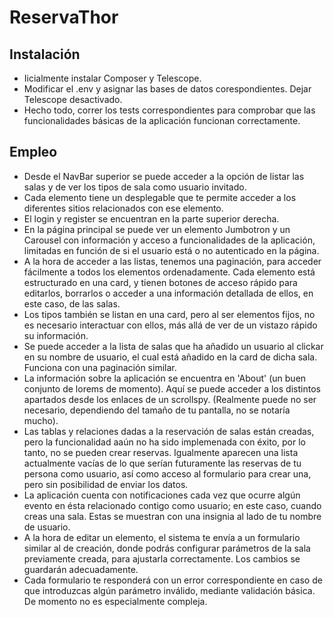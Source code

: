 # ReservaThor

## Instalación

 - Iicialmente instalar Composer y Telescope.
 - Modificar el .env y asignar las bases de datos corespondientes. Dejar Telescope desactivado.
 - Hecho todo, correr los tests correspondientes para comprobar que las funcionalidades básicas de la aplicación funcionan correctamente.
 
## Empleo
 
 - Desde el NavBar superior se puede acceder a la opción de listar las salas y de ver los tipos de sala como usuario invitado.
 - Cada elemento tiene un desplegable que te permite acceder a los diferentes sitios relacionados con ese elemento.
 - El login y register se encuentran en la parte superior derecha.
 - En la página principal se puede ver un elemento Jumbotron y un Carousel con información y acceso a funcionalidades de la aplicación, limitadas en función de si el usuario está o no autenticado en la página.
 - A la hora de acceder a las listas, tenemos una paginación, para acceder fácilmente a todos los elementos ordenadamente. Cada elemento está estructurado en una card, y tienen botones de acceso rápido para editarlos, borrarlos o acceder a una información detallada de ellos, en este caso, de las salas.
 - Los tipos también se listan en una card, pero al ser elementos fijos, no es necesario interactuar con ellos, más allá de ver de un vistazo rápido su información.
 - Se puede acceder a la lista de salas que ha añadido un usuario al clickar en su nombre de usuario, el cual está añadido en la card de dicha sala. Funciona con una paginación similar.
 - La información sobre la aplicación se encuentra en 'About' (un buen conjunto de lorems de momento). Aquí se puede acceder a los distintos apartados desde los enlaces de un scrollspy. (Realmente puede no ser necesario, dependiendo del tamaño de tu pantalla, no se notaría mucho).
 - Las tablas y relaciones dadas a la reservación de salas están creadas, pero la funcionalidad aaún no ha sido implemenada con éxito, por lo tanto, no se pueden crear reservas. Igualmente aparecen una lista actualmente vacías de lo que serían futuramente las reservas de tu persona como usuario, así como acceso al formulario para crear una, pero sin posibilidad de enviar los datos.
 - La aplicación cuenta con notificaciones cada vez que ocurre algún evento en ésta relacionado contigo como usuario; en este caso, cuando creas una sala. Estas se muestran con una insignia al lado de tu nombre de usuario.
 - A la hora de editar un elemento, el sistema te envía a un formulario similar al de creación, donde podrás configurar parámetros de la sala previamente creada, para ajustarla correctamente. Los cambios se guardarán adecuadamente.
 - Cada formulario te responderá con un error correspondiente en caso de que introduzcas algún parámetro inválido, mediante validación básica. De momento no es especialmente compleja.
